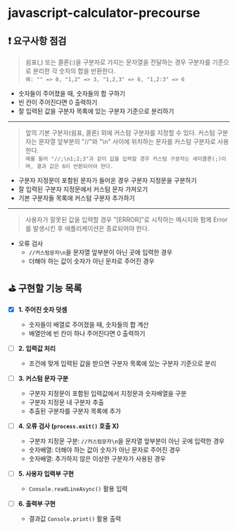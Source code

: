 # javascript-calculator-precourse

## ❗ 요구사항 점검

> 쉼표(,) 또는 콜론(:)을 구분자로 가지는 문자열을 전달하는 경우 구분자를 기준으로 분리한 각 숫자의 합을 반환한다.    
`예: "" => 0, "1,2" => 3, "1,2,3" => 6, "1,2:3" => 6`
- 숫자들이 주어졌을 때, 숫자들의 합 구하기
- 빈 칸이 주어진다면 0 출력하기
- 잘 입력된 값을 구분자 목록에 있는 구분자 기준으로 분리하기
---

> 앞의 기본 구분자(쉼표, 콜론) 외에 커스텀 구분자를 지정할 수 있다. 커스텀 구분자는 문자열 앞부분의 "//"와 "\n" 사이에 위치하는 문자를 커스텀 구분자로 사용한다.    
`예를 들어 "//;\n1;2;3"과 같이 값을 입력할 경우 커스텀 구분자는 세미콜론(;)이며, 결과 값은 6이 반환되어야 한다.`
- 구분자 지정문이 포함된 문자가 들어온 경우 구분자 지정문을 구분하기
- 잘 입력된 구분자 지정문에서 커스텀 문자 가져오기
- 기본 구분자들 목록에 커스텀 구분자 추가하기
---
> 사용자가 잘못된 값을 입력할 경우 "[ERROR]"로 시작하는 메시지와 함께 Error를 발생시킨 후 애플리케이션은 종료되어야 한다.
- 오류 검사
    - `//커스텀문자\n`을 문자열 앞부분이 아닌 곳에 입력한 경우
    - 더해야 하는 값이 숫자가 아닌 문자로 주어진 경우

## ⛳ 구현할 기능 목록
- [x] **1. 주어진 숫자 덧셈**
    - 숫자들이 배열로 주어졌을 때, 숫자들의 합 계산
    - 배열안에 빈 칸이 하나 주어진다면 0 출력하기

- [ ] **2. 입력값 처리**
    - 조건에 맞게 입력된 값을 받으면 구분자 목록에 있는 구분자 기준으로 분리

- [ ] **3. 커스텀 문자 구분**
    - 구분자 지정문이 포함된 입력값에서 지정문과 숫자배열을 구분
    - 구분자 지정문 내 구분자 추출
    - 추출된 구분자를 구분자 목록에 추가

- [ ] **4. 오류 검사 (`process.exit()` 호출 X)**
    - 구분자 지정문 구분: `//커스텀문자\n`을 문자열 앞부분이 아닌 곳에 입력한 경우
    - 숫자배열: 더해야 하는 값이 숫자가 아닌 문자로 주어진 경우
    - 숫자배열: 추가하지 않은 이상한 구분자가 사용된 경우

- [ ] **5. 사용자 입력부 구현**
    - `Console.readLineAsync()` 활용 입력

- [ ] **6. 출력부 구현**
    - 결과값 `Console.print()` 활용 출력